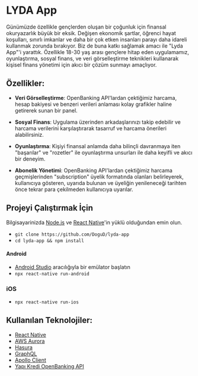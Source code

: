 # LYDA App

Günümüzde özellikle gençlerden oluşan bir çoğunluk için finansal okuryazarlık büyük bir eksik. Değişen ekonomik şartlar, öğrenci hayat koşulları, sınırlı imkanlar ve daha bir çok etken insanları parayı daha idareli kullanmak zorunda bırakıyor. Biz de buna katkı sağlamak amacı ile "Lyda App"'i yarattık. Özellikle 18-30 yaş arası gençlere hitap eden uygulamamız, oyunlaştırma, sosyal finans, ve veri görselleştirme teknikleri kullanarak kişisel finans yönetimi için akıcı bir çözüm sunmayı amaçlıyor.

## Özellikler:
- **Veri Görselleştirme**: OpenBanking API'lardan çektiğimiz harcama, hesap bakiyesi ve benzeri verileri anlaması kolay grafikler haline getirerek sunan bir panel.

- **Sosyal Finans**: Uygulama üzerinden arkadaşlarınızı takip edebilir ve harcama verilerini karşılaştırarak tasarruf ve harcama önerileri alabilirsiniz.

- **Oyunlaştırma**: Kişiyi finansal anlamda daha bilinçli davranmaya iten "başarılar" ve "rozetler" ile oyunlaştırma unsurları ile daha keyifli ve akıcı bir deneyim.

- **Abonelik Yönetimi**: OpenBanking API'lardan çektiğimiz harcama geçmişlerinden "subscription" üyelik formatında olanları belirleyerek, kullanıcıya gösteren, uyarıda bulunan ve üyeliğin yenileneceği tarihten önce tekrar para çekilmeden kullanıcıya uyarılar.

## Projeyi Çalıştırmak İçin
Bilgisayarinizda [Node.js](https://nodejs.org/en/download/) ve [React Native](https://reactnative.dev/docs/getting-started)'in yüklü olduğundan emin olun.
- `git clone https://github.com/DoguD/lyda-app`
- `cd lyda-app && npm install`
#### Android
- [Android Studio](https://developer.android.com/studio) aracılığıyla bir emülator başlatın
- `npx react-native run-android`
### iOS
- `npx react-native run-ios`

## Kullanılan Teknolojiler:
- [React Native](https://reactnative.dev/)
- [AWS Aurora](https://aws.amazon.com/tr/rds/aurora/)
- [Hasura](https://hasura.io/)
- [GraphQL](https://graphql.org/)
- [Apollo Client](https://www.apollographql.com/docs/)
- [Yapı Kredi OpenBanking API](https://apiportal.yapikredi.com.tr/)
